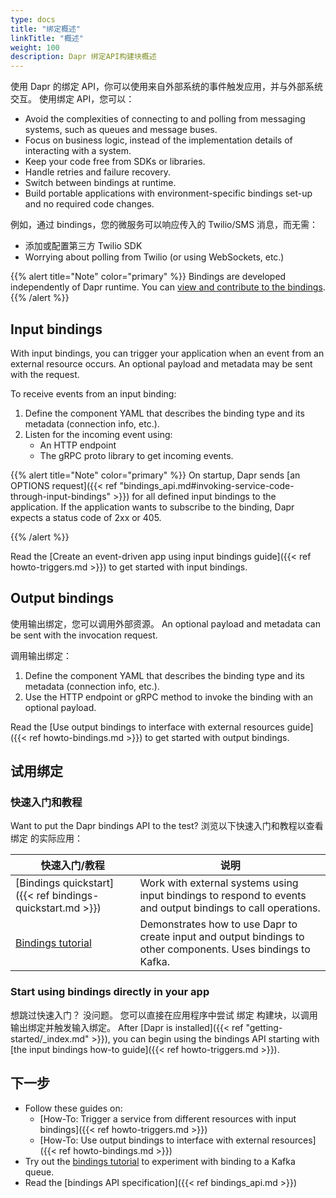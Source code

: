 ```yaml
---
type: docs
title: "绑定概述"
linkTitle: "概述"
weight: 100
description: Dapr 绑定API构建块概述
---
```


使用 Dapr 的绑定 API，你可以使用来自外部系统的事件触发应用，并与外部系统交互。 使用绑定 API，您可以：

- Avoid the complexities of connecting to and polling from messaging systems, such as queues and message buses.
- Focus on business logic, instead of the implementation details of interacting with a system.
- Keep your code free from SDKs or libraries.
- Handle retries and failure recovery.
- Switch between bindings at runtime.
- Build portable applications with environment-specific bindings set-up and no required code changes.

例如，通过 bindings，您的微服务可以响应传入的 Twilio/SMS 消息，而无需：

- 添加或配置第三方 Twilio SDK
- Worrying about polling from Twilio (or using WebSockets, etc.)

{{% alert title="Note" color="primary" %}}
Bindings are developed independently of Dapr runtime. You can [view and contribute to the bindings](https://github.com/dapr/components-contrib/tree/master/bindings).
{{% /alert %}}

## Input bindings

With input bindings, you can trigger your application when an event from an external resource occurs. An optional payload and metadata may be sent with the request.

To receive events from an input binding:

1. Define the component YAML that describes the binding type and its metadata (connection info, etc.).
1. Listen for the incoming event using:
   - An HTTP endpoint
   - The gRPC proto library to get incoming events.

{{% alert title="Note" color="primary" %}}
 On startup, Dapr sends [an OPTIONS request]({{< ref "bindings_api.md#invoking-service-code-through-input-bindings" >}}) for all defined input bindings to the application. If the application wants to subscribe to the binding, Dapr expects a status code of 2xx or 405.

{{% /alert %}}

Read the [Create an event-driven app using input bindings guide]({{< ref howto-triggers.md >}}) to get started with input bindings.

## Output bindings

使用输出绑定，您可以调用外部资源。 An optional payload and metadata can be sent with the invocation request.

调用输出绑定：

1. Define the component YAML that describes the binding type and its metadata (connection info, etc.).
2. Use the HTTP endpoint or gRPC method to invoke the binding with an optional payload.

Read the [Use output bindings to interface with external resources guide]({{< ref howto-bindings.md >}}) to get started with output bindings.

## 试用绑定

### 快速入门和教程

Want to put the Dapr bindings API to the test? 浏览以下快速入门和教程以查看 绑定 的实际应用：

| 快速入门/教程                                                                                 | 说明                                                                                                            |
| --------------------------------------------------------------------------------------- | ------------------------------------------------------------------------------------------------------------- |
| [Bindings quickstart]({{< ref bindings-quickstart.md >}})                               | Work with external systems using input bindings to respond to events and output bindings to call operations.  |
| [Bindings tutorial](https://github.com/dapr/quickstarts/tree/master/tutorials/bindings) | Demonstrates how to use Dapr to create input and output bindings to other components. Uses bindings to Kafka. |

### Start using bindings directly in your app

想跳过快速入门？ 没问题。 您可以直接在应用程序中尝试 绑定 构建块，以调用输出绑定并触发输入绑定。 After [Dapr is installed]({{< ref "getting-started/_index.md" >}}), you can begin using the bindings API starting with [the input bindings how-to guide]({{< ref howto-triggers.md >}}).

## 下一步

- Follow these guides on:
  - [How-To: Trigger a service from different resources with input bindings]({{< ref howto-triggers.md >}})
  - [How-To: Use output bindings to interface with external resources]({{< ref howto-bindings.md >}})
- Try out the [bindings tutorial](https://github.com/dapr/quickstarts/tree/master/tutorials/bindings/README.md) to experiment with binding to a Kafka queue.
- Read the [bindings API specification]({{< ref bindings_api.md >}})